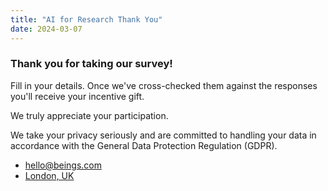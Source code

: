 ```yaml
---
title: "AI for Research Thank You"
date: 2024-03-07
---
```


### Thank you for taking our survey!

Fill in your details. Once we've cross-checked them against the responses you'll receive your incentive gift.

We truly appreciate your participation.  

We take your privacy seriously and are committed to handling your data in accordance with the General Data Protection Regulation (GDPR).

- [hello@beings.com](#)
- [London, UK](#)
